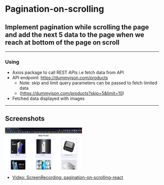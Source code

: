 # Pagination-on-scrolling

## Implement pagination while scrolling the page and add the next 5 data to the page when we reach at bottom of the page on scroll
---

### Using 
- Axios package to call REST APIs i.e fetch data from API
- API endpoint: https://dummyjson.com/products 
     - Note: skip and limit query parameters can be passed to fetch limited data 
     - (https://dummyjson.com/products?skip=5&limit=10)
- Fetched data displayed with images 

---  
## Screenshots
<!-- ![PaginationOnScroll](./screenshots/PaginationOnScroll.png) -->
<img src="./screenshots/PaginationOnScroll.png" width="50%"/>

- [Video: ScreenRecording: pagination-on-scrolling-react](https://www.awesomescreenshot.com/video/10063467?key=bf21850e900f5b07c6fe6a6ecda225eb)



